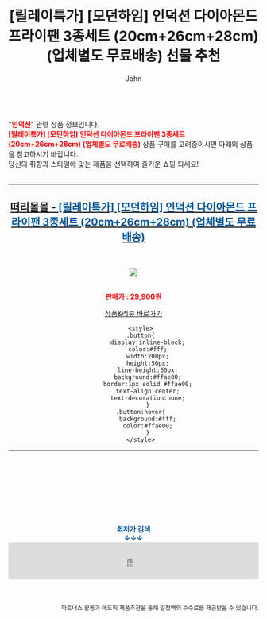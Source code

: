 ﻿---
layout: post
title:  "[릴레이특가] [모던하임] 인덕션 다이아몬드 프라이팬 3종세트 (20cm+26cm+28cm) (업체별도 무료배송) 선물 추천"
author: John
categories: [ 인덕션 ]
tags: [ 인덕션, 인덕션가격, 인덕션 하이라이트, 인덕션 냄비, 인덕션 뜻, 인덕션 원리, 인덕션 사용법, 인덕션 전기요금, 인덕션 하이라이트 차이, 인덕션 추천 ]
image: https://cdnimg2.thirtymall.com/data/goods/22/08/34/174682/166827_detail_073.jpg 
description: "[릴레이특가] [모던하임] 인덕션 다이아몬드 프라이팬 3종세트 (20cm+26cm+28cm) (업체별도 무료배송) 선물 추천 관련 상품으로 가장 고객 선호도가 높은 제품입니다."
toc: true
toc_sticky: true
---

<br>
"<b><font color='#ff0000'>인덕션</font></b>" 관련 상품 정보입니다.
<br>
<b><font color='#ff0000'>[릴레이특가] [모던하임] 인덕션 다이아몬드 프라이팬 3종세트 (20cm+26cm+28cm) (업체별도 무료배송)</font></b> 상품 구매를 고려중이시면 아래의 상품을 참고하시기 바랍니다.
<br>
당신의 취향과 스타일에 맞는 제품을 선택하여 즐거운 쇼핑 되세요!
<br><br>
<hr>
<p>
    
<center><h2><a href="https://nico.kr/Fv8EVo" target="_blank"><b>떠리몰몰 - <font color='#01579B'>[릴레이특가] [모던하임] 인덕션 다이아몬드 프라이팬 3종세트 (20cm+26cm+28cm) (업체별도 무료배송)</font></b></a></h2><br>

<a href="https://nico.kr/Fv8EVo" target="_blank"><img src="https://cdnimg2.thirtymall.com/data/goods/22/08/34/174682/166827_detail_073.jpg"></a><br><br>

<b><font color='#ff0000'>판매가 : 29,900원 </font></b><br>

<a href="https://nico.kr/Fv8EVo" target="_blank" class="button">상품&리뷰 바로가기</a><p>

        <style>
        .button{
            display:inline-block;
            color:#fff;
            width:200px;
            height:50px;
            line-height:50px;
            background:#ffae00;
            border:1px solid #ffae00;
            text-align:center;
            text-decoration:none;
            }
        .button:hover{
            background:#fff;
            color:#ffae00;
            }
        </style>

<hr>

<br><br><br><br><br><br><br>
<center><b><font color='#01579B' size='medium'>최저가 검색<br>
↓↓↓</font></b></center>
<center><iframe src="https://coupa.ng/b1Tbjx" width="100%" height="75" frameborder="0" scrolling="no" referrerpolicy="unsafe-url"></iframe></center>
<br><br>
<p>
<small>
    <div align="right">파트너스 활동과 애드픽 제품추천을 통해 일정액의 수수료를 제공받을 수 있습니다.</div>
</small>
</p>
